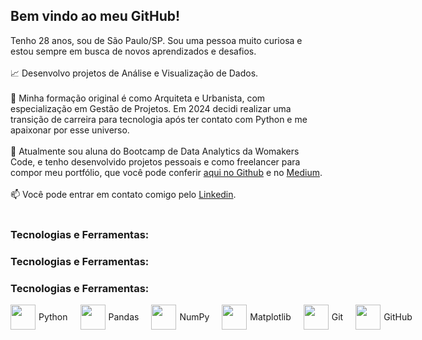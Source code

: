 ## Bem vindo ao meu GitHub!

Tenho 28 anos, sou de São Paulo/SP. Sou uma pessoa muito curiosa e estou sempre em busca de novos aprendizados e desafios.
<br></br>
:chart_with_upwards_trend: Desenvolvo projetos de Análise e Visualização de Dados.<br></br>
:triangular_ruler: Minha formação original é como Arquiteta e Urbanista, com especialização em Gestão de Projetos. Em 2024 decidi realizar uma transição de carreira para tecnologia após ter contato com Python e me apaixonar por esse universo.<br></br>
:book: Atualmente sou aluna do Bootcamp de Data Analytics da Womakers Code, e tenho desenvolvido projetos pessoais e como freelancer para compor meu portfólio, que você pode conferir [aqui no Github](https://github.com/anandaviana?tab=repositories) e no [Medium](https://medium.com/@anandadsv "Medium"). <br></br>
:mailbox: Você pode entrar em contato comigo pelo [Linkedin](https://www.linkedin.com/in/ananda-viana-86ba2815a/ "Linkedin"). <br></br>

### Tecnologias e Ferramentas:
### Tecnologias e Ferramentas:

### Tecnologias e Ferramentas:
<div style="display: flex; align-items: center; gap: 20px;">
   <div style="display: flex; align-items: center; gap: 5px;">
      <img src="https://cdn.jsdelivr.net/gh/devicons/devicon@latest/icons/python/python-original.svg" width="40" height="40"/>
      <span>Python</span>
   </div>
   <div style="display: flex; align-items: center; gap: 5px;">
      <img src="https://cdn.jsdelivr.net/gh/devicons/devicon@latest/icons/pandas/pandas-original.svg" width="40" height="40"/>
      <span>Pandas</span>
   </div>
   <div style="display: flex; align-items: center; gap: 5px;">
      <img src="https://cdn.jsdelivr.net/gh/devicons/devicon@latest/icons/numpy/numpy-original.svg" width="40" height="40"/>
      <span>NumPy</span>
   </div>
   <div style="display: flex; align-items: center; gap: 5px;">
      <img src="https://cdn.jsdelivr.net/gh/devicons/devicon@latest/icons/matplotlib/matplotlib-original.svg" width="40" height="40"/>
      <span>Matplotlib</span>
   </div>
   <div style="display: flex; align-items: center; gap: 5px;">
      <img src="https://cdn.jsdelivr.net/gh/devicons/devicon@latest/icons/git/git-original.svg" width="40" height="40"/>
      <span>Git</span>
   </div>
   <div style="display: flex; align-items: center; gap: 5px;">
      <img src="https://cdn.jsdelivr.net/gh/devicons/devicon@latest/icons/github/github-original.svg" width="40" height="40"/>
      <span>GitHub</span>
   </div>
</div>
